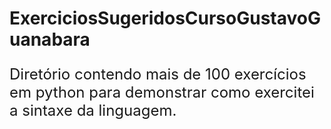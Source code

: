# ExerciciosSugeridosCursoGustavoGuanabara

<font size="5">

Diretório contendo mais de 100 exercícios em python para demonstrar como exercitei a sintaxe da linguagem.

</font>